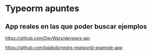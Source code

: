 # Typeorm apuntes

## App reales en las que poder buscar ejemplos

https://github.com/DevWars/devwars-api

https://github.com/lujakob/nestjs-realworld-example-app